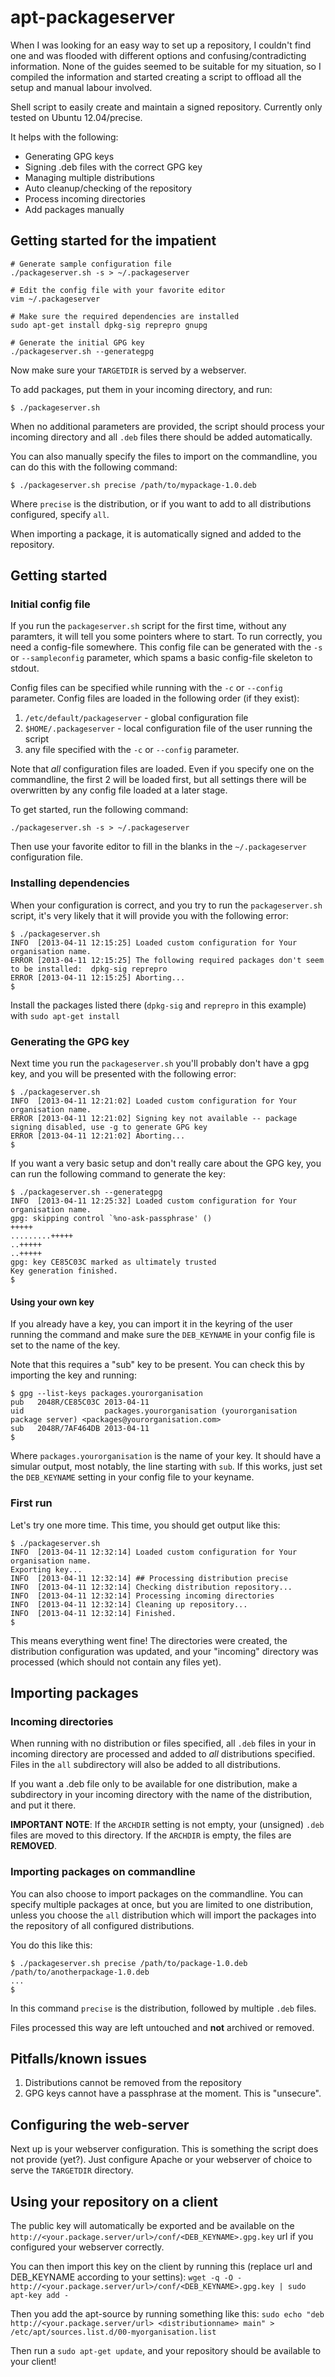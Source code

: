 # apt-packageserver

When I was looking for an easy way to set up a repository, I couldn't find one and was flooded with different options and confusing/contradicting information. None of the guides seemed to be suitable for my situation, so I compiled the information and started creating a script to offload all the setup and manual labour involved.

Shell script to easily create and maintain a signed repository. Currently only tested on Ubuntu 12.04/precise.

It helps with the following:
- Generating GPG keys
- Signing .deb files with the correct GPG key
- Managing multiple distributions
- Auto cleanup/checking of the repository
- Process incoming directories
- Add packages manually

## Getting started for the impatient

```
# Generate sample configuration file
./packageserver.sh -s > ~/.packageserver

# Edit the config file with your favorite editor
vim ~/.packageserver

# Make sure the required dependencies are installed
sudo apt-get install dpkg-sig reprepro gnupg

# Generate the initial GPG key
./packageserver.sh --generategpg
```
Now make sure your `TARGETDIR` is served by a webserver.

To add packages, put them in your incoming directory, and run:
```
$ ./packageserver.sh
```
When no additional parameters are provided, the script should process your incoming directory and all `.deb` files there should be added automatically.

You can also manually specify the files to import on the commandline, you can do this with the following command:
```
$ ./packageserver.sh precise /path/to/mypackage-1.0.deb
```
Where `precise` is the distribution, or if you want to add to all distributions configured, specify `all`.

When importing a package, it is automatically signed and added to the repository.

## Getting started

### Initial config file

If you run the `packageserver.sh` script for the first time, without any paramters, it will tell you some pointers where to start. To run correctly, you need a config-file somewhere. This config file can be generated with the `-s` or `--sampleconfig` parameter, which spams a basic config-file skeleton to stdout.

Config files can be specified while running with the `-c` or `--config` parameter. Config files are loaded in the following order (if they exist):

1. `/etc/default/packageserver` - global configuration file
2. `$HOME/.packageserver` - local configuration file of the user running the script
3. any file specified with the `-c` or `--config` parameter.

Note that *all* configuration files are loaded. Even if you specify one on the commandline, the first 2 will be loaded first, but all settings there will be overwritten by any config file loaded at a later stage.

To get started, run the following command:
```
./packageserver.sh -s > ~/.packageserver
```

Then use your favorite editor to fill in the blanks in the `~/.packageserver` configuration file.

### Installing dependencies

When your configuration is correct, and you try to run the `packageserver.sh` script, it's very likely that it will provide you with the following error:

```
$ ./packageserver.sh
INFO  [2013-04-11 12:15:25] Loaded custom configuration for Your organisation name.
ERROR [2013-04-11 12:15:25] The following required packages don't seem to be installed:  dpkg-sig reprepro
ERROR [2013-04-11 12:15:25] Aborting...
$
```

Install the packages listed there (`dpkg-sig` and `reprepro` in this example) with `sudo apt-get install`

### Generating the GPG key

Next time you run the `packageserver.sh` you'll probably don't have a gpg key, and you will be presented with the following error:

```
$ ./packageserver.sh
INFO  [2013-04-11 12:21:02] Loaded custom configuration for Your organisation name.
ERROR [2013-04-11 12:21:02] Signing key not available -- package signing disabled, use -g to generate GPG key
ERROR [2013-04-11 12:21:02] Aborting...
$
```

If you want a very basic setup and don't really care about the GPG key, you can run the following command to generate the key:
```
$ ./packageserver.sh --generategpg
INFO  [2013-04-11 12:25:32] Loaded custom configuration for Your organisation name.
gpg: skipping control `%no-ask-passphrase' ()
+++++
.........+++++
..+++++
..+++++
gpg: key CE85C03C marked as ultimately trusted
Key generation finished.
$ 
```

#### Using your own key

If you already have a key, you can import it in the keyring of the user running the command and make sure the `DEB_KEYNAME` in your config file is set to the name of the key.

Note that this requires a "sub" key to be present. You can check this by importing the key and running:

```
$ gpg --list-keys packages.yourorganisation
pub   2048R/CE85C03C 2013-04-11
uid                  packages.yourorganisation (yourorganisation package server) <packages@yourorganisation.com>
sub   2048R/7AF464DB 2013-04-11
$
```

Where `packages.yourorganisation` is the name of your key. It should have a simular output, most notably, the line starting with `sub`. If this works, just set the `DEB_KEYNAME` setting in your config file to your keyname.

### First run

Let's try one more time. This time, you should get output like this:

```
$ ./packageserver.sh
INFO  [2013-04-11 12:32:14] Loaded custom configuration for Your organisation name.
Exporting key...
INFO  [2013-04-11 12:32:14] ## Processing distribution precise
INFO  [2013-04-11 12:32:14] Checking distribution repository...
INFO  [2013-04-11 12:32:14] Processing incoming directories
INFO  [2013-04-11 12:32:14] Cleaning up repository...
INFO  [2013-04-11 12:32:14] Finished.
$
```

This means everything went fine! The directories were created, the distribution configuration was updated, and your "incoming" directory was processed (which should not contain any files yet).

## Importing packages


### Incoming directories

When running with no distribution or files specified, all `.deb` files in your in incoming directory are processed and added to *all* distributions specified. Files in the `all` subdirectory will also be added to all distributions.

If you want a .deb file only to be available for one distribution, make a subdirectory in your incoming directory with the name of the distribution, and put it there.

**IMPORTANT NOTE**: If the `ARCHDIR` setting is not empty, your (unsigned) `.deb` files are moved to this directory. If the `ARCHDIR` is empty, the files are **REMOVED**.


### Importing packages on commandline

You can also choose to import packages on the commandline. You can specify multiple packages at once, but you are limited to one distribution, unless you choose the `all` distribution which will import the packages into the repository of all configured distributions.

You do this like this:

```
$ ./packageserver.sh precise /path/to/package-1.0.deb /path/to/anotherpackage-1.0.deb
...
$
```

In this command `precise` is the distribution, followed by multiple `.deb` files.

Files processed this way are left untouched and **not** archived or removed.


## Pitfalls/known issues

1. Distributions cannot be removed from the repository
2. GPG keys cannot have a passphrase at the moment. This is "unsecure".

## Configuring the web-server

Next up is your webserver configuration. This is something the script does not provide (yet?). Just configure Apache or your webserver of choice to serve the `TARGETDIR` directory.

## Using your repository on a client

The public key will automatically be exported and be available on the `http://<your.package.server/url>/conf/<DEB_KEYNAME>.gpg.key` url if you configured your webserver correctly.

You can then import this key on the client by running this (replace url and DEB_KEYNAME according to your settins):
```wget -q -O - http://<your.package.server/url>/conf/<DEB_KEYNAME>.gpg.key | sudo apt-key add -```

Then you add the apt-source by running something like this:
```sudo echo "deb http://<your.package.server/url> <distributionname> main" > /etc/apt/sources.list.d/00-myorganisation.list```

Then run a `sudo apt-get update`, and your repository should be available to your client!


